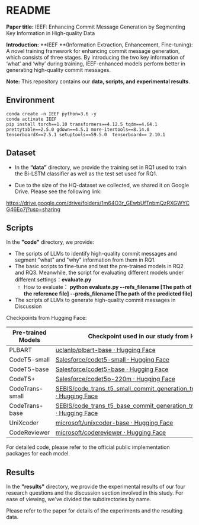 # README

**Paper title:** IEEF: Enhancing Commit Message Generation by Segmenting Key Information in High-quality Data

**Introduction:** **IEEF **(Information Extraction, Enhancement, Fine-tuning): A novel training framework for enhancing commit message generation, which consists of three stages. By introducing the two key information of ‘what’ and ‘why’ during training, IEEF-enhanced models perform better in generating high-quality commit messages.

**Note:** This repository contains our **data, scripts, and experimental results**.



##  Environment

```
conda create -n IEEF python=3.6 -y
conda activate IEEF
pip install torch==1.10 transformers==4.12.5 tqdm==4.64.1 prettytable==2.5.0 gdown==4.5.1 more-itertools==8.14.0 tensorboardX==2.5.1 setuptools==59.5.0  tensorboard== 2.10.1
```



## Dataset

* In the **“data”** directory, we provide the training set in RQ1 used to train the Bi-LSTM classifier as well as the test set used for RQ1.

* Due to the size of the HQ-dataset we collected, we shared it on Google Drive. Please see the following link:

https://drive.google.com/drive/folders/1m64O3r_GEwbUfTnbmQzRXGWYCG46Eo7j?usp=sharing



## Scripts

In the **"code"** directory, we provide:

* The scripts of LLMs to identify high-quality commit messages and segment "what" and "why" information from them in RQ1.
* The basic scripts to fine-tune and test the pre-trained models in RQ2 and RQ3. Meanwhile, the script for evaluating different models under different settings：**evaluate.py**
  * How to evaluate： **python evaluate.py  --refs_filename  [The path of the reference file] --preds_filename [The path of the predicted file]**
* The scripts of LLMs to generate high-quality commit messages in Discussion



Checkpoints from Hugging Face:

| Pre-trained Models | Checkpoint used in our study from Hugging Face               |
| ------------------ | ------------------------------------------------------------ |
| PLBART             | [uclanlp/plbart-base · Hugging Face](https://huggingface.co/uclanlp/plbart-base) |
| CodeT5-small       | [Salesforce/codet5-small · Hugging Face](https://huggingface.co/Salesforce/codet5-small) |
| CodeT5-base        | [Salesforce/codet5-base · Hugging Face](https://huggingface.co/Salesforce/codet5-base) |
| CodeT5+            | [Salesforce/codet5p-220m · Hugging Face](https://huggingface.co/Salesforce/codet5p-220m) |
| CodeTrans-small    | [SEBIS/code_trans_t5_small_commit_generation_transfer_learning_finetune · Hugging Face](https://huggingface.co/SEBIS/code_trans_t5_small_commit_generation_transfer_learning_finetune) |
| CodeTrans-base     | [SEBIS/code_trans_t5_base_commit_generation_transfer_learning_finetune · Hugging Face](https://huggingface.co/SEBIS/code_trans_t5_base_commit_generation_transfer_learning_finetune) |
| UniXcoder          | [microsoft/unixcoder-base · Hugging Face](https://huggingface.co/microsoft/unixcoder-base) |
| CodeReviewer       | [microsoft/codereviewer · Hugging Face](https://huggingface.co/microsoft/codereviewer) |

For detailed code, please refer to the official public implementation packages for each model.



## Results

In the **"results"** directory, we provide the experimental results of our four research questions and the discussion section involved in this study. For ease of viewing, we've divided the subdirectories by name.

Please refer to the paper for details of the experiments and the resulting data.